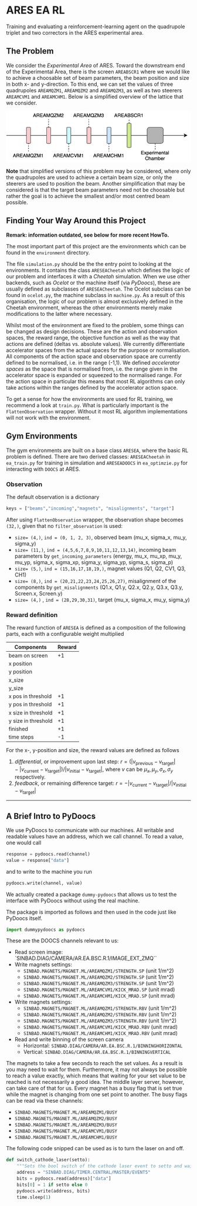 # ARES EA RL

Training and evaluating a reinforcement-learning agent on the quadrupole triplet and two correctors in the ARES experimental area.

## The Problem

We consider the _Experimental Area_ of ARES. Toward the downstream end of the Experimental Area, there is the screen `AREABSCR1` where we would like to achieve a choosable set of beam parameters, the beam position and size in both x- and y-direction. To this end, we can set the values of three quadrupoles `AREAMQZM1`, `AREAMQZM2` and `AREAMQZM3`, as well as two steerers `AREAMCVM1` and `AREAMCHM1`. Below is a simplified overview of the lattice that we consider.

![ARES EA Lattice](figures/ares_ea_lattice.jpg)

__Note__ that simplified versions of this problem may be considered, where only the quadrupoles are used to achieve a certain beam size, or only the steerers are used to position the beam. Another simplification that may be considered is that the target beam parameters need not be choosable but rather the goal is to achieve the smallest and/or most centred beam possible.

## Finding Your Way Around this Project

__Remark: information outdated, see below for more recent HowTo.__

The most important part of this project are the environments  which can be found in the `environment` directory.

The file `simulation.py` should be the the entry point to looking at the environments. It contains the class `ARESEACheetah` which defines the logic of our problem and interfaces it with a _Cheetah_ simulation. When we use other backends, such as _Ocelot_ or the machine itself (via _PyDoocs_), these are usually defined as subclasses of `ARESEACheetah`. The Ocelot subclass can be found in `ocelot.py`, the machine subclass in `machine.py`. As a result of this organisation, the logic of our problem is almost exclusively defined in the Cheetah environment, whereas the other environments merely make modifications to the latter where necessary.

Whilst most of the environment are fixed to the problem, some things can be changed as design decisions. These are the action and observation spaces, the reward range, the objective function as well as the way that actions are defined (deltas vs. absolute values). We currently differentiate accelerator spaces from the actual spaces for the purpose or normalisation. All components of the action space and observation space are currently defined to be normalised, i.e. in the range (-1,1). We defined _accelerator spaces_ as the space that is normalised from, i.e. the range given in the accelerator space is expanded or squeezed to the normalised range. For the action space in particular this means that most RL algorithms can only take actions within the ranges defined by the accelerator action space.

To get a sense for how the environments are used for RL training, we recommend a look at `train.py`. What is particularly important is the `FlattenObservation` wrapper. Without it most RL algorithm implementations will not work with the environment.

## Gym Environments

The gym environments are built on a base class `ARESEA`, where the basic RL problem is defined.
There are two derived classes: `ARESEACheetah` in `ea_train.py` for training in simulation and `ARESEADOOCS` in `ea_optimzie.py` for interacting with `DOOCS` at ARES.

### Observation

The default observation is a dictionary

```python
keys = ["beams","incoming","magnets", "misalignments", "target"]
```

After using `FlattenObservation` wrapper, the observation shape becomes `(32,)`, given that no `filter_observation` is used:

- `size= (4,)`, `ind = (0, 1, 2, 3)`, observed beam (mu_x, sigma_x, mu_y, sigma_y)
- `size= (11,)`, `ind = (4,5,6,7,8,9,10,11,12,13,14)`, incoming beam parameters by `get_incoming_parameters` (energy, mu_x, mu_xp, mu_y, mu_yp, sigma_x, sigma_xp, sigma_y, sigma_yp, sigma_s, sigma_p)
- `size= (5,)`, `ind = (15,16,17,18,19,)`, magnet values (Q1, Q2, CV1, Q3, CH1)
- `size= (8,)`,  `ind = (20,21,22,23,24,25,26,27)`, misalignment of the components by `get_misalignments` (Q1.x, Q1.y, Q2.x, Q2.y, Q3.x, Q3.y, Screen.x, Screen.y)
- `size= (4,)` ,  `ind = (28,29,30,31)`,  target (mu_x, sigma_x, mu_y, sigma_y)

### Reward definition

The reward function of `ARESEA` is defined as a composition of the following parts, each with a configurable weight multiplied

|Components    | Reward   |
|--- |--- |
|beam on screen    | +1   |
|x position    |    |
|y position    |    |
|x_size    |    |
|y_size    |    |
|x pos in threshold    | +1   |
|y pos in threshold    | +1   |
|x size in threshold    | +1   |
|y size in threshold    | +1   |
|finished    | +1   |
|time steps   | -1   |

For the x-, y-position and size, the reward values are defined as follows

1. _differential_, or improvement upon last step:  $r = \left(|v_\textrm{previous} - v_\textrm{target}| - |v_\textrm{current} - v_\textrm{target}| \right) / |v_\textrm{initial} - v_\textrm{target}|$, where $v$ can be $\mu_x, \mu_y, \sigma_x, \sigma_y$ respectively.
2. _feedback_, or remaining difference target: $r = - |v_\textrm{current} - v_\textrm{target}| / |v_\textrm{initial} - v_\textrm{target}|$

---

## A Brief Intro to PyDoocs

We use PyDoocs to communicate with our machines. All writable and readable values have an address, which we call channel. To read a value, one would call

```python
response = pydoocs.read(channel)
value = response["data"]
```

and to write to the machine you run

```python
pydoocs.write(channel, value)
```

We actually created a package `dummy-pydoocs` that allows us to test the interface with PyDoocs without using the real machine.

The package is imported as follows and then used in the code just like PyDoocs itself.

```python
import dummypydoocs as pydoocs
```

These are the DOOCS channels relevant to us:

- Read screen image: `SINBAD.DIAG/CAMERA/AR.EA.BSC.R.1/IMAGE_EXT_ZMQ``
- Write magnets settings:
  - `SINBAD.MAGNETS/MAGNET.ML/AREAMQZM1/STRENGTH.SP` (unit 1/m^2)
  - `SINBAD.MAGNETS/MAGNET.ML/AREAMQZM2/STRENGTH.SP` (unit 1/m^2)
  - `SINBAD.MAGNETS/MAGNET.ML/AREAMQZM3/STRENGTH.SP` (unit 1/m^2)
  - `SINBAD.MAGNETS/MAGNET.ML/AREAMCVM1/KICK_MRAD.SP` (unit mrad)
  - `SINBAD.MAGNETS/MAGNET.ML/AREAMCHM1/KICK_MRAD.SP` (unit mrad)
- Write magnets settings:
  - `SINBAD.MAGNETS/MAGNET.ML/AREAMQZM1/STRENGTH.RBV` (unit 1/m^2)
  - `SINBAD.MAGNETS/MAGNET.ML/AREAMQZM2/STRENGTH.RBV` (unit 1/m^2)
  - `SINBAD.MAGNETS/MAGNET.ML/AREAMQZM3/STRENGTH.RBV` (unit 1/m^2)
  - `SINBAD.MAGNETS/MAGNET.ML/AREAMCVM1/KICK_MRAD.RBV` (unit mrad)
  - `SINBAD.MAGNETS/MAGNET.ML/AREAMCHM1/KICK_MRAD.RBV` (unit mrad)
- Read and write binning of the screen camera
  - Horizontal: `SINBAD.DIAG/CAMERA/AR.EA.BSC.R.1/BINNINGHORIZONTAL`
  - Vertical: `SINBAD.DIAG/CAMERA/AR.EA.BSC.R.1/BINNINGVERTICAL`

The magnets to take a few seconds to reach the set values. As a result is you may need to wait for them. Furthermore, it may not always be possible to reach a value exactly, which means that waiting for your set value to be reached is not necessarily a good idea. The middle layer server, however, can take care of that for us. Every magnet has a busy flag that is set true while the magnet is changing from one set point to another. The busy flags can be read via these channels:

- `SINBAD.MAGNETS/MAGNET.ML/AREAMQZM1/BUSY`
- `SINBAD.MAGNETS/MAGNET.ML/AREAMQZM2/BUSY`
- `SINBAD.MAGNETS/MAGNET.ML/AREAMQZM3/BUSY`
- `SINBAD.MAGNETS/MAGNET.ML/AREAMCVM1/BUSY`
- `SINBAD.MAGNETS/MAGNET.ML/AREAMCHM1/BUSY`

The following code snipped can be used as is to turn the laser on and off.

```python
def switch_cathode_laser(setto):
    """Sets the bool switch of the cathode laser event to setto and waits a second."""
    address = "SINBAD.DIAG/TIMER.CENTRAL/MASTER/EVENT5"
    bits = pydoocs.read(address)["data"]
    bits[0] = 1 if setto else 0
    pydoocs.write(address, bits)
    time.sleep(1)
```

